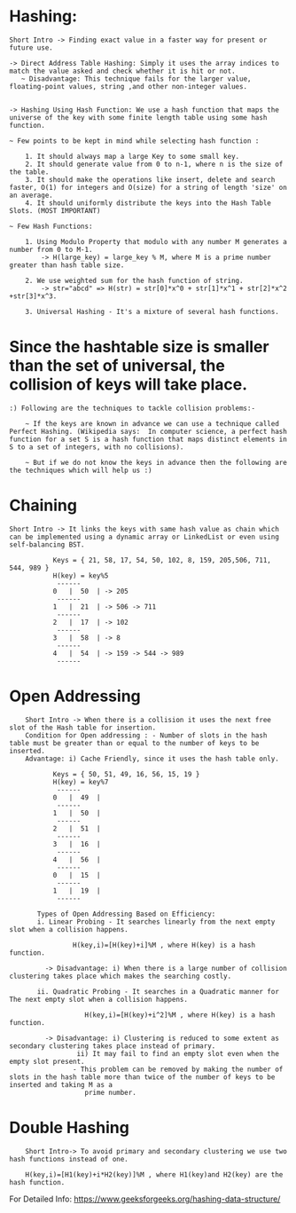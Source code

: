 # Hashing:  
	Short Intro -> Finding exact value in a faster way for present or future use.

	-> Direct Address Table Hashing: Simply it uses the array indices to match the value asked and check whether it is hit or not.
	   ~ Disadvantage: This technique fails for the larger value, floating-point values, string ,and other non-integer values.


	-> Hashing Using Hash Function: We use a hash function that maps the universe of the key with some finite length table using some hash function.

	~ Few points to be kept in mind while selecting hash function :

		1. It should always map a large Key to some small key.
		2. It should generate value from 0 to n-1, where n is the size of the table.
		3. It should make the operations like insert, delete and search faster, O(1) for integers and O(size) for a string of length 'size' on an average.
		4. It should uniformly distribute the keys into the Hash Table Slots. (MOST IMPORTANT)

	~ Few Hash Functions:

		1. Using Modulo Property that modulo with any number M generates a number from 0 to M-1.
			-> H(large_key) = large_key % M, where M is a prime number greater than hash table size.

		2. We use weighted sum for the hash function of string.
			-> str="abcd" => H(str) = str[0]*x^0 + str[1]*x^1 + str[2]*x^2 +str[3]*x^3.

		3. Universal Hashing - It's a mixture of several hash functions.


# Since the hashtable size is smaller than the set of universal, the collision of keys will take place.

	:) Following are the techniques to tackle collision problems:-

		~ If the keys are known in advance we can use a technique called Perfect Hashing. (Wikipedia says:  In computer science, a perfect hash function for a set S is a hash function that maps distinct elements in S to a set of integers, with no collisions).

		~ But if we do not know the keys in advance then the following are the techniques which will help us :) 

# Chaining 
	Short Intro -> It links the keys with same hash value as chain which can be implemented using a dynamic array or LinkedList or even using self-balancing BST.

		       Keys = { 21, 58, 17, 54, 50, 102, 8, 159, 205,506, 711, 544, 989 }
		       H(key) = key%5
			    ------
		       0   |  50  | -> 205
			    ------
		       1   |  21  | -> 506 -> 711
			    ------
		       2   |  17  | -> 102
			    ------
		       3   |  58  | -> 8
			    ------
		       4   |  54  | -> 159 -> 544 -> 989
			    ------

# Open Addressing 
	       
		Short Intro -> When there is a collision it uses the next free slot of the Hash table for insertion.   
		Condition for Open addressing :	- Number of slots in the hash table must be greater than or equal to the number of keys to be inserted.   
		Advantage: i) Cache Friendly, since it uses the hash table only.

		       Keys = { 50, 51, 49, 16, 56, 15, 19 }
		       H(key) = key%7
			    ------
		       0   |  49  | 
			    ------
		       1   |  50  | 
			    ------
		       2   |  51  | 
			    ------
		       3   |  16  | 
			    ------
		       4   |  56  | 
			    ------
		       0   |  15  | 
			    ------
		       1   |  19  |
			    ------

		   Types of Open Addressing Based on Efficiency:   
		   i. Linear Probing - It searches linearly from the next empty slot when a collision happens.

					H(key,i)=[H(key)+i]%M , where H(key) is a hash function.

		     -> Disadvantage: i) When there is a large number of collision clustering takes place which makes the searching costly.

		   ii. Quadratic Probing - It searches in a Quadratic manner for The next empty slot when a collision happens.

				       H(key,i)=[H(key)+i^2]%M , where H(key) is a hash function.

		     -> Disadvantage: i) Clustering is reduced to some extent as secondary clustering takes place instead of primary.		       
				     ii) It may fail to find an empty slot even when the empty slot present.			   
					- This problem can be removed by making the number of slots in the hash table more than twice of the number of keys to be inserted and taking M as a
					   prime number.

# Double Hashing 
		     
		Short Intro-> To avoid primary and secondary clustering we use two hash functions instead of one.

		H(key,i)=[H1(key)+i*H2(key)]%M , where H1(key)and H2(key) are the hash function.	


For Detailed Info: https://www.geeksforgeeks.org/hashing-data-structure/

